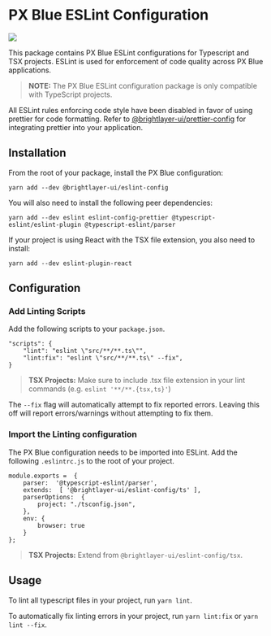 # PX Blue ESLint Configuration

[![](https://img.shields.io/npm/v/@brightlayer-ui/eslint-config?label=%40brightlayer-ui%2Feslint-config&style=flat)](https://www.npmjs.com/package/@brightlayer-ui/eslint-config)

This package contains PX Blue ESLint configurations for Typescript and TSX projects. ESLint is used for enforcement of code quality across PX Blue applications.

> **NOTE:** The PX Blue ESLint configuration package is only compatible with TypeScript projects.

All ESLint rules enforcing code style have been disabled in favor of using prettier for code formatting. Refer to [@brightlayer-ui/prettier-config](https://www.npmjs.com/package/@brightlayer-ui/prettier-config) for integrating prettier into your application.

## Installation

From the root of your package, install the PX Blue configuration:

`yarn add --dev @brightlayer-ui/eslint-config`

You will also need to install the following peer dependencies:

`yarn add --dev eslint eslint-config-prettier @typescript-eslint/eslint-plugin @typescript-eslint/parser`

If your project is using React with the TSX file extension, you also need to install:

`yarn add --dev eslint-plugin-react`

## Configuration

### Add Linting Scripts

Add the following scripts to your `package.json`.

```
"scripts": {
    "lint": "eslint \"src/**/**.ts\"",
    "lint:fix": "eslint \"src/**/**.ts\" --fix",
}
```

> **TSX Projects:** Make sure to include .tsx file extension in your lint commands (e.g. `eslint '**/**.{tsx,ts}'`)

The `--fix` flag will automatically attempt to fix reported errors. Leaving this off will report errors/warnings without attempting to fix them.

### Import the Linting configuration

The PX Blue configuration needs to be imported into ESLint. Add the following `.eslintrc.js` to the root of your project.

```
module.exports =  {
    parser:  '@typescript-eslint/parser',
    extends:  [ '@brightlayer-ui/eslint-config/ts' ],
    parserOptions:  {
        project: "./tsconfig.json",
    },
    env: {
        browser: true
    }
};
```

> **TSX Projects:** Extend from `@brightlayer-ui/eslint-config/tsx`.

## Usage

To lint all typescript files in your project, run `yarn lint`.

To automatically fix linting errors in your project, run `yarn lint:fix` or `yarn lint --fix`.
